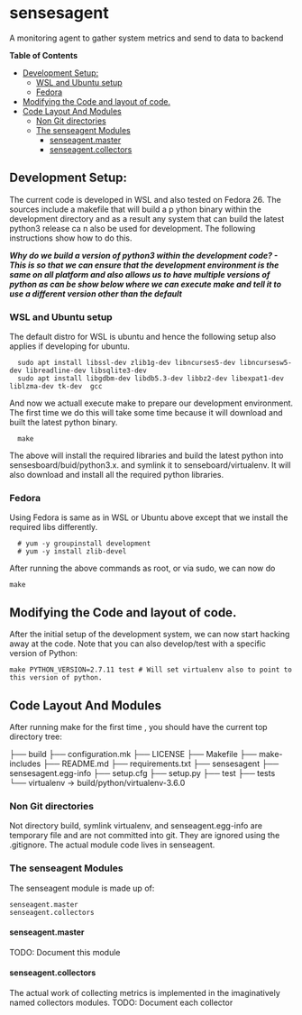 # sensesagent
A monitoring agent to gather system metrics and send to data to backend

<!-- START doctoc generated TOC please keep comment here to allow auto update -->
<!-- DON'T EDIT THIS SECTION, INSTEAD RE-RUN doctoc TO UPDATE -->
**Table of Contents**  

- [Development Setup:](#development-setup)
  - [WSL and Ubuntu setup](#wsl-and-ubuntu-setup)
  - [Fedora](#fedora)
- [Modifying the Code and layout of code.](#modifying-the-code-and-layout-of-code)
- [Code Layout And Modules](#code-layout-and-modules)
  - [Non Git directories](#non-git-directories)
  - [The senseagent Modules](#the-senseagent-modules)
    - [senseagent.master](#senseagentmaster)
    - [senseagent.collectors](#senseagentcollectors)

<!-- END doctoc generated TOC please keep comment here to allow auto update -->


## Development Setup: 

The current code is developed in WSL and also tested on Fedora 26. The sources include a makefile that will build a p
ython binary within the development directory and as a result any system that can build the latest python3 release ca
n also be used for development. The following instructions show how to do this. 

***Why do we build a version of python3 within the development code? - This is so that we can ensure that the development environment is the same on all platform and also allows us to have multiple versions of python as can be show below where we can execute __**make**__ and tell it to use a different version other than the default***


### WSL and Ubuntu setup

The default distro for WSL is ubuntu and hence the following setup also applies if developing for ubuntu. 

``` 
  sudo apt install libssl-dev zlib1g-dev libncurses5-dev libncursesw5-dev libreadline-dev libsqlite3-dev 
  sudo apt install libgdbm-dev libdb5.3-dev libbz2-dev libexpat1-dev liblzma-dev tk-dev  gcc
``` 
And now we actuall execute make to prepare our development environment.  The first time we do this will take some time because it will download and built the latest python binary.
``` 
  make 
```

The above will install the required libraries and build the latest python into sensesboard/buid/python3.x. and symlink it to senseboard/virtualenv. It will also download and install all the required python libraries. 

### Fedora 
Using Fedora is same as in WSL or Ubuntu above except that we install the required libs differently. 

```
  # yum -y groupinstall development
  # yum -y install zlib-devel
```


After running the above commands as root, or via sudo, we can now do 

```  
make
```

## Modifying the Code and layout of code.

After the initial setup of the development system, we can now start hacking away at the code. Note that you  can also develop/test with a specific version of Python:

    make PYTHON_VERSION=2.7.11 test # Will set virtualenv also to point to this version of python. 


## Code Layout And Modules

After running make for the first time , you should have the current top directory  tree: 

  ├── build
  ├── configuration.mk
  ├── LICENSE
  ├── Makefile
  ├── make-includes
  ├── README.md
  ├── requirements.txt
  ├── sensesagent
  ├── sensesagent.egg-info
  ├── setup.cfg
  ├── setup.py
  ├── test
  ├── tests
  └── virtualenv -> build/python/virtualenv-3.6.0

### Non Git directories

Not directory build, symlink virtualenv,  and senseagent.egg-info are temporary file and are not committed into git. They are ignored using the .gitignore.
The actual module code lives in senseagent. 

### The senseagent Modules
  
  The senseagent module is made up of:
    
    senseagent.master
    senseagent.collectors
    
 
#### senseagent.master
  TODO: Document this module
  
#### senseagent.collectors
The actual work of collecting metrics is implemented in the imaginatively named collectors modules. 
  TODO: Document each collector


  

  